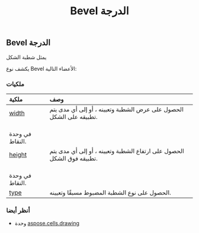﻿---
title: Bevel الدرجة
second_title: Aspose.Cells for Python via .NET API المراجع
description:
type: docs
weight: 50
url: /ar/python-net/aspose.cells.drawing/bevel/
is_root: false
---
##  Bevel الدرجة
يمثل شطبة الشكل



يكشف نوع Bevel الأعضاء التالية:

###  ملكيات
| ملكية| وصف|
| :- | :- |
| [width](/cells/ar/python-net/aspose.cells.drawing/bevel/width) | الحصول على عرض الشطبة وتعيينه ، أو إلى أي مدى يتم تطبيقه على الشكل.<br/> في وحدة النقاط.|
| [height](/cells/ar/python-net/aspose.cells.drawing/bevel/height) | الحصول على ارتفاع الشطبة وتعيينه ، أو إلى أي مدى يتم تطبيقه فوق الشكل.<br/> في وحدة النقاط.|
| [type](/cells/ar/python-net/aspose.cells.drawing/bevel/type) | الحصول على نوع الشطبة المضبوط مسبقًا وتعيينه.|



###  أنظر أيضا
* وحدة [aspose.cells.drawing](..)
